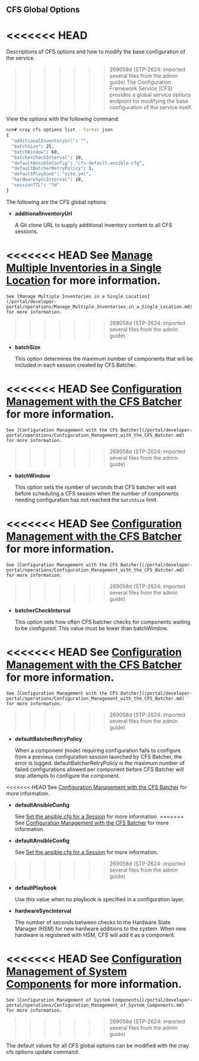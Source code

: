 ## CFS Global Options

<<<<<<< HEAD
=======
Descriptions of CFS options and how to modify the base configuration of the service.

>>>>>>> 269058d (STP-2624: imported several files from the admin guide)
The Configuration Framework Service \(CFS\) provides a global service options endpoint for modifying the base configuration of the service itself.

View the options with the following command:

```bash
ncn# cray cfs options list --format json
{
  "additionalInventoryUrl": "",
  "batchSize": 25,
  "batchWindow": 60,
  "batcherCheckInterval": 10,
  "defaultAnsibleConfig": "cfs-default-ansible-cfg",
  "defaultBatcherRetryPolicy": 1,
  "defaultPlaybook": "site.yml",
  "hardwareSyncInterval": 10,
  "sessionTTL": "7d"
}
```

The following are the CFS global options:

-   **additionalInventoryUrl**

    A Git clone URL to supply additional inventory content to all CFS sessions.

<<<<<<< HEAD
    See [Manage Multiple Inventories in a Single Location](Manage_Multiple_Inventories_in_a_Single_Location.md) for more information.
=======
    See [Manage Multiple Inventories in a Single Location](/portal/developer-portal/operations/Manage_Multiple_Inventories_in_a_Single_Location.md) for more information.
>>>>>>> 269058d (STP-2624: imported several files from the admin guide)

-   **batchSize**

    This option determines the maximum number of components that will be included in each session created by CFS Batcher.

<<<<<<< HEAD
    See [Configuration Management with the CFS Batcher](Configuration_Management_with_the_CFS_Batcher.md) for more information.
=======
    See [Configuration Management with the CFS Batcher](/portal/developer-portal/operations/Configuration_Management_with_the_CFS_Batcher.md) for more information.
>>>>>>> 269058d (STP-2624: imported several files from the admin guide)

-   **batchWindow**

    This option sets the number of seconds that CFS batcher will wait before scheduling a CFS session when the number of components needing configuration has not reached the `batchSize` limit.

<<<<<<< HEAD
    See [Configuration Management with the CFS Batcher](Configuration_Management_with_the_CFS_Batcher.md) for more information.
=======
    See [Configuration Management with the CFS Batcher](/portal/developer-portal/operations/Configuration_Management_with_the_CFS_Batcher.md) for more information.
>>>>>>> 269058d (STP-2624: imported several files from the admin guide)

-   **batcherCheckInterval**

    This option sets how often CFS batcher checks for components waiting to be configured. This value must be lower than batchWindow.

<<<<<<< HEAD
    See [Configuration Management with the CFS Batcher](Configuration_Management_with_the_CFS_Batcher.md) for more information.
=======
    See [Configuration Management with the CFS Batcher](/portal/developer-portal/operations/Configuration_Management_with_the_CFS_Batcher.md) for more information.
>>>>>>> 269058d (STP-2624: imported several files from the admin guide)

-   **defaultBatcherRetryPolicy**

    When a component \(node\) requiring configuration fails to configure from a previous configuration session launched by CFS Batcher, the error is logged. defaultBatcherRetryPolicy is the maximum number of failed configurations allowed per component before CFS Batcher will stop attempts to configure the component.

<<<<<<< HEAD
    See [Configuration Management with the CFS Batcher](Configuration_Management_with_the_CFS_Batcher.md) for more information.

-   **defaultAnsibleConfig**

    See [Set the ansible.cfg for a Session](Set_the_ansible-cfg_for_a_Session.md) for more information.
=======
    See [Configuration Management with the CFS Batcher](/portal/developer-portal/operations/Configuration_Management_with_the_CFS_Batcher.md) for more information.

-   **defaultAnsibleConfig**

    See [Set the ansible.cfg for a Session](/portal/developer-portal/operations/Set_the_ansible-cfg_for_a_Session.md) for more information.
>>>>>>> 269058d (STP-2624: imported several files from the admin guide)

-   **defaultPlaybook**

    Use this value when no playbook is specified in a configuration layer.

-   **hardwareSyncInterval**

    The number of seconds between checks to the Hardware State Manager \(HSM\) for new hardware additions to the system. When new hardware is registered with HSM, CFS will add it as a component.

<<<<<<< HEAD
    See [Configuration Management of System Components](Configuration_Management_of_System_Components.md) for more information.
=======
    See [Configuration Management of System Components](/portal/developer-portal/operations/Configuration_Management_of_System_Components.md) for more information.
>>>>>>> 269058d (STP-2624: imported several files from the admin guide)


The default values for all CFS global options can be modified with the cray cfs options update command.




